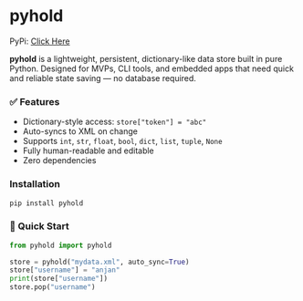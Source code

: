 # pyhold

PyPi: [Click Here](https://pypi.org/project/pyhold/)

**pyhold** is a lightweight, persistent, dictionary-like data store built in pure Python. Designed for MVPs, CLI tools, and embedded apps that need quick and reliable state saving — no database required.

### ✅ Features
- Dictionary-style access: `store["token"] = "abc"`
- Auto-syncs to XML on change
- Supports `int`, `str`, `float`, `bool`, `dict`, `list`, `tuple`, `None`
- Fully human-readable and editable
- Zero dependencies

### Installation
```bash
pip install pyhold
```


### 🚀 Quick Start

```python
from pyhold import pyhold

store = pyhold("mydata.xml", auto_sync=True)
store["username"] = "anjan"
print(store["username"])
store.pop("username")